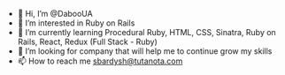 - 👋 Hi, I’m @DabooUA
- 👀 I’m interested in Ruby on Rails
- 🌱 I’m currently learning Procedural Ruby, HTML, CSS, Sinatra, Ruby on Rails, React, Redux (Full Stack - Ruby)
- 💞️ I’m looking for company that will help me to continue grow my skills
- 📫 How to reach me sbardysh@tutanota.com

<!---
DabooUA/DabooUA is a ✨ special ✨ repository because its `README.md` (this file) appears on your GitHub profile.
You can click the Preview link to take a look at your changes.
--->
